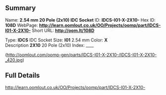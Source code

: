 

 ## Summary
Name: __2.54 mm 20 Pole (2x10) IDC Socket__
ID: __IDCS-I01-X-2X10-__
Hex ID: __108D__
WebPage: __http://learn.oomlout.co.uk/OO/Projects/oomp/part/IDCS-I01-X-2X10-__
Short URL: __http://oom.lt/108D__

Type: __IDCS__ IDC Socket 
Size: __I01__ 2.54 mm 
Color: __X__  
Description __2X10__ 20 Pole (2x10) 
Index: ____


(http://oomlout.com/oomp-gen/parts/IDCS-I01-X-2X10-/IDCS-I01-X-2X10-_420.jpg)


 ## Full Details
 http://learn.oomlout.co.uk/OO/Projects/oomp/part/IDCS-I01-X-2X10-














